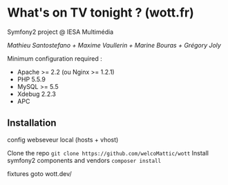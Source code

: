 What's on TV tonight ? (wott.fr)
====

Symfony2 project @ IESA Multimédia

*Mathieu Santostefano + Maxime Vaullerin + Marine Bouras + Grégory Joly*

Minimum configuration required :

- Apache >= 2.2 (ou Nginx >= 1.2.1)
- PHP 5.5.9 
- MySQL >= 5.5
- Xdebug 2.2.3
- APC

## Installation

config webseveur local (hosts + vhost)

Clone the repo 
```git clone https://github.com/welcoMattic/wott```
Install symfony2 components and vendors
```composer install```

fixtures
goto wott.dev/

